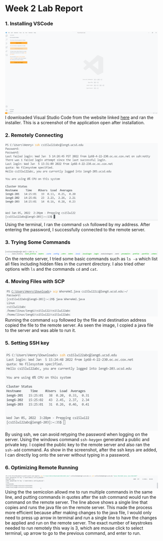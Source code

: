 # Week 2 Lab Report

### 1. Installing VSCode

![image](screenshots/vscode.png)  
I downloaded Visual Studio Code from the website linked [here](https://code.visualstudio.com/) and ran the installer. This is a screenshot of the application open after installation.

### 2. Remotely Connecting

![image](screenshots/connecting.png)
Using the terminal, I ran the command `ssh` followed by my address. After entering the password, I successfully connected to the remote server.

### 3. Trying Some Commands

![image](screenshots/commands.png)
On the remote server, I tried some basic commands such as `ls -a` which list all files including hidden files in the current directory. I also tried other options with `ls` and the commands `cd` and `cat`.

### 4. Moving Files with SCP

![image](screenshots/scp.png)  
Running the command `scp` followed by the file and destination address copied the file to the remote server. As seen the image, I copied a java file to the server and was able to run it.

### 5. Setting SSH key
![image](screenshots/image20.png)  
By using ssh, we can avoid retyping the password when logging on the server. Using the windows command `ssh-keygen` generated a public and private key. I copied the public key to the remote server and also ran the `ssh-add` command. As show in the screenshot, after the ssh keys are added, I can directly log onto the server without typing in a password.

### 6. Optimizing Remote Running
![image](screenshots/image6.png)   
Using the the semicolon allowd me to run multiple commands in the same line, and putting commands in quotes after the ssh command would run the command on the remote server. The line above shows a single line that copies and runs the java file on the remote server. This made the process more efficient because after making changes to the java file, I would only need to press up arrow in terminal and run a single line to have the changes be applied and run on the remote server. The exact number of keystrokes needed to run remotely this way is 3, which are mouse click to select terminal, up arrow to go to the previous command, and enter to run.


